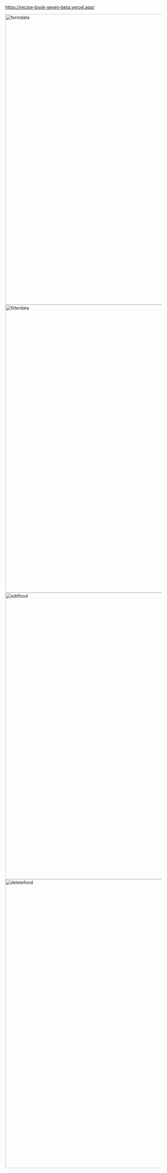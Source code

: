 https://recipe-book-seven-beta.vercel.app/

<img width="1828" height="934" alt="formdata" src="https://github.com/user-attachments/assets/07b1e519-f00f-4906-b6d4-6d90f302609e" />
<img width="1732" height="926" alt="filterdata" src="https://github.com/user-attachments/assets/0a4b5e49-b4c8-4196-916f-86af70da8abf" />
<img width="1763" height="921" alt="editfood" src="https://github.com/user-attachments/assets/034cf59a-69a4-41a7-89cc-017ddf04724c" />
<img width="1757" height="929" alt="deletefood" src="https://github.com/user-attachments/assets/ef23782a-ae74-4598-b300-993cec1503c3" />

